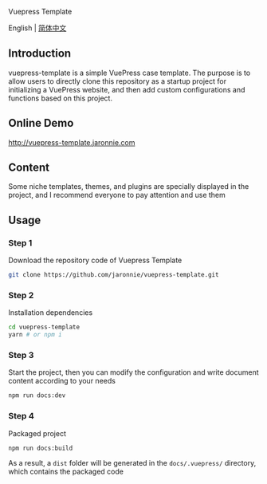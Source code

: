 Vuepress Template

English | [简体中文](./README.md)

## Introduction

vuepress-template is a simple VuePress case template. The purpose is to allow users to directly clone this repository as a startup project for initializing a VuePress website, and then add custom configurations and functions based on this project.

## Online Demo

http://vuepress-template.jaronnie.com


## Content

Some niche templates, themes, and plugins are specially displayed in the project, and I recommend everyone to pay attention and use them

## Usage

### Step 1

Download the repository code of Vuepress Template
```sh
git clone https://github.com/jaronnie/vuepress-template.git
```

### Step 2

Installation dependencies
```sh
cd vuepress-template
yarn # or npm i
```

### Step 3

Start the project, then you can modify the configuration and write document content according to your needs
```sh
npm run docs:dev
```

### Step 4

Packaged project
```sh
npm run docs:build
```
As a result, a `dist` folder will be generated in the `docs/.vuepress/` directory, which contains the packaged code